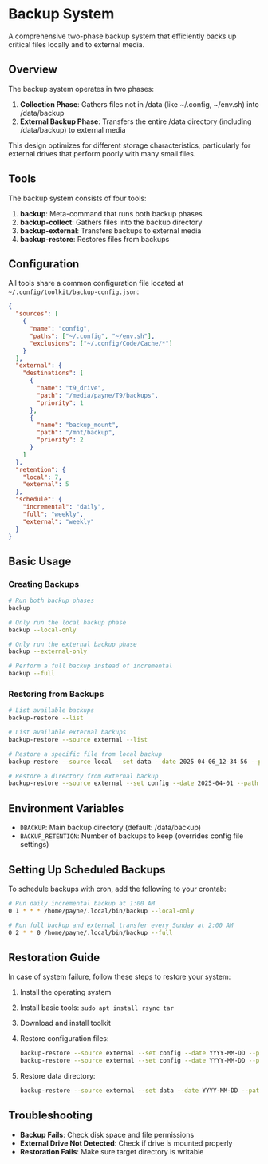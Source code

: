 # Backup System

A comprehensive two-phase backup system that efficiently backs up critical files locally and to external media.

## Overview

The backup system operates in two phases:

1. **Collection Phase**: Gathers files not in /data (like ~/.config, ~/env.sh) into /data/backup
2. **External Backup Phase**: Transfers the entire /data directory (including /data/backup) to external media

This design optimizes for different storage characteristics, particularly for external drives that perform poorly with many small files.

## Tools

The backup system consists of four tools:

1. **backup**: Meta-command that runs both backup phases
2. **backup-collect**: Gathers files into the backup directory
3. **backup-external**: Transfers backups to external media
4. **backup-restore**: Restores files from backups

## Configuration

All tools share a common configuration file located at `~/.config/toolkit/backup-config.json`:

```json
{
  "sources": [
    {
      "name": "config",
      "paths": ["~/.config", "~/env.sh"],
      "exclusions": ["~/.config/Code/Cache/*"]
    }
  ],
  "external": {
    "destinations": [
      {
        "name": "t9_drive",
        "path": "/media/payne/T9/backups",
        "priority": 1
      },
      {
        "name": "backup_mount",
        "path": "/mnt/backup",
        "priority": 2
      }
    ]
  },
  "retention": {
    "local": 7,
    "external": 5
  },
  "schedule": {
    "incremental": "daily",
    "full": "weekly",
    "external": "weekly"
  }
}
```

## Basic Usage

### Creating Backups

```bash
# Run both backup phases
backup

# Only run the local backup phase
backup --local-only

# Only run the external backup phase
backup --external-only

# Perform a full backup instead of incremental
backup --full
```

### Restoring from Backups

```bash
# List available backups
backup-restore --list

# List available external backups
backup-restore --source external --list

# Restore a specific file from local backup
backup-restore --source local --set data --date 2025-04-06_12-34-56 --path /data/projects/report.txt

# Restore a directory from external backup
backup-restore --source external --set config --date 2025-04-01 --path ~/.config/toolkit
```

## Environment Variables

- `DBACKUP`: Main backup directory (default: /data/backup)
- `BACKUP_RETENTION`: Number of backups to keep (overrides config file settings)

## Setting Up Scheduled Backups

To schedule backups with cron, add the following to your crontab:

```bash
# Run daily incremental backup at 1:00 AM
0 1 * * * /home/payne/.local/bin/backup --local-only

# Run full backup and external transfer every Sunday at 2:00 AM
0 2 * * 0 /home/payne/.local/bin/backup --full
```

## Restoration Guide

In case of system failure, follow these steps to restore your system:

1. Install the operating system
2. Install basic tools: `sudo apt install rsync tar`
3. Download and install toolkit
4. Restore configuration files:

   ```bash
   backup-restore --source external --set config --date YYYY-MM-DD --path ~/.config
   backup-restore --source external --set config --date YYYY-MM-DD --path ~/env.sh
   ```

5. Restore data directory:

   ```bash
   backup-restore --source external --set data --date YYYY-MM-DD --path /data
   ```

## Troubleshooting

- **Backup Fails**: Check disk space and file permissions
- **External Drive Not Detected**: Check if drive is mounted properly
- **Restoration Fails**: Make sure target directory is writable
